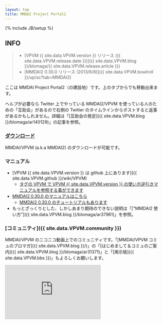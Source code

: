 ```yaml
---
layout: top
title: MMDAI Project Portal2
---
```

{% include JB/setup %}

## INFO

> - [VPVM {{ site.data.VPVM.version }} リリース ({{ site.data.VPVM.release.date }})]({{ site.data.VPVM.blog }}/blomaga/{{ site.data.VPVM.release.article }})
> - [MMDAI2 0.30.0 リリース (2013/6/8)]({{ site.data.VPVM.bowlroll }}/up/sc?tab=MMDAI2)

ここは MMDAI Project Portal2（の建設地）です。上のタブからでも移動出来ます。

ヘルプが必要なら Twitter 上でやっている MMDAI2/VPVM を使っている人のための「互助会」があるので右側の Twitter のタイムラインからポストすると返事があるかもしれません。詳細は「[互助会の発足]({{ site.data.VPVM.blog }}/blomaga/ar140129)」の記事を参照。

### [ダウンロード](download.html)

MMDAI/VPVM (a.k.a MMDAI2) のダウンロードが可能です。

### マニュアル

 - [VPVM {{ site.data.VPVM.version }} は github 上にあります]({{ site.data.VPVM.github }}/wiki/VPVM)
   - [タグの VPVM で VPVM {{ site.data.VPVM.version }} の使い方逆引きマニュアルを参照する事ができます](tags.html)
 - [MMDAI2 0.30.0 のマニュアルはこちら](manual/VPVM/)
   - [MMDAI2 0.30.0 のチュートリアルもあります](manual/tutorial/)
 - もっとざっくりとした、しかしあまり期待のできない説明は「["MMDAI2 使い方"]({{ site.data.VPVM.blog }}/blomaga/ar37961)」を参照。

### [コミュニティ]({{ site.data.VPVM.community }})

MMDAI/VPVM のニコニコ動画上でのコミュニティです。「[MMDAI/VPVM コミュのブロマガ]({{ site.data.VPVM.blog }}/)」の「[はじめまして＆コミュのご案内]({{ site.data.VPVM.blog }}/blomaga/ar31371)」と「[掲示板]({{ site.data.VPVM.bbs }})」もよろしくお願いします。

<iframe width="312" height="176" src="http://ext.nicovideo.jp/thumb_community/co1393234" scrolling="no" style="border:solid 1px #CCC;" frameborder="0"><a href="{{ site.data.VPVM.community }}">【ニコニコ動画】MMDAI/MMDAI2 のコミュ(仮)</a></iframe>

